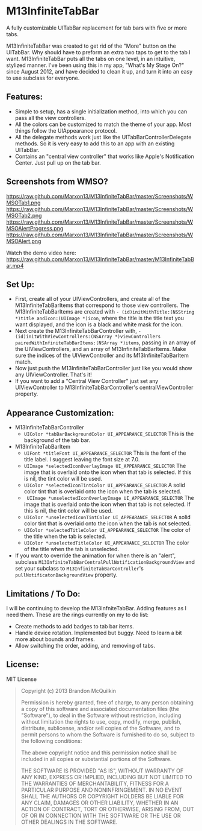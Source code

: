 M13InfiniteTabBar
=============
A fully customizable UITabBar replacement for tab bars with five or more tabs.

M13InfiniteTabBar was created to get rid of the "More" button on the UITabBar. Why should have to preform an extra two taps to get to the tab I want. M13InfiniteTabBar puts all the tabs on one level, in an intuitive, stylized manner. I've been using this in my app, "What's My Stage On?" since August 2012, and have decided to clean it up, and turn it into an easy to use subclass for everyone.

Features:
-----------
* Simple to setup, has a single initialization method, into which you can pass all the view controllers.
* All the colors can be customized to match the theme of your app. Most things follow the UIAppearance protocol.
* All the delegate methods work just like the UITabBarControllerDelegate methods. So it is very easy to add this to an app with an existing UITabBar.
* Contains an "central view controller" that works like Apple's Notification Center. Just pull up on the tab bar.

Screenshots from WMSO?
-----------
<img width="320">https://raw.github.com/Marxon13/M13InfiniteTabBar/master/Screenshots/WMSOTab1.png</img>
<img width="320">https://raw.github.com/Marxon13/M13InfiniteTabBar/master/Screenshots/WMSOTab2.png</img>
<img width="320">https://raw.github.com/Marxon13/M13InfiniteTabBar/master/Screenshots/WMSOAlertProgress.png</img>
<img width="320">https://raw.github.com/Marxon13/M13InfiniteTabBar/master/Screenshots/WMSOAlert.png</img>

Watch the demo video here: https://raw.github.com/Marxon13/M13InfiniteTabBar/master/M13InfiniteTabBar.mp4

Set Up:
--------------
* First, create all of your UIViewControllers, and create all of the M13InfiniteTabBarItems that correspond to those view controllers. The M13InfiniteTabBarItems are created with ```- (id)initWithTitle:(NSString *)title andIcon:(UIImage *)icon```, where the title is the title text you want displayed, and the icon is a black and white mask for the icon.
* Next create the M13InfiniteTabBarController with, ```- (id)initWithViewControllers:(NSArray *)viewControllers pairedWithInfiniteTabBarItems:(NSArray *)items```, passing in an array of the UIViewControllers, and an array of M13InfiniteTabBarItems. Make sure the indices of the UIViewController and its M13InfiniteTabBarItem match.
* Now just push the M13InfiniteTabBarController just like you would show any UIViewController. That's it!
* If you want to add a "Central View Controller" just set any UIViewController to M13InfiniteTabBarController's centralViewController property.

Appearance Customization:
----------------------
* M13InfiniteTabBarController
    * ```UIColor *tabBarBackgroundColor UI_APPEARANCE_SELECTOR``` This is the background of the tab bar.
* M13InfiniteTabBarItem
    * ```UIFont *titleFont UI_APPEARANCE_SELECTOR``` This is the font of the title label. I suggest leaving the font size at 7.0.
    * ```UIImage *selectedIconOverlayImage UI_APPEARANCE_SELECTOR``` The image that is overlaid onto the icon when that tab is selected. If this is nil, the tint color will be used.
    * ```UIColor *selectedIconTintColor UI_APPEARANCE_SELECTOR``` A solid color tint that is overlaid onto the icon when the tab is selected.
    * ``` UIImage *unselectedIconOverlayImage UI_APPEARANCE_SELECTOR``` The image that is overlaid onto the icon when that tab is not selected. If this is nil, the tint color will be used.
    * ```UIColor *unselectedIconTintColor UI_APPEARANCE_SELECTOR``` A solid color tint that is overlaid onto the icon when the tab is not selected.
    * ```UIColor *selectedTitleColor UI_APPEARANCE_SELECTOR``` The color of the title when the tab is selected.
    * ```UIColor *unselectedTitleColor UI_APPEARANCE_SELECTOR``` The color of the title when the tab is unselected.
* If you want to override the animation for when there is an "alert", subclass ```M13InfiniteTabBarCentralPullNotificationBackgroundView``` and set your subclass to ```M13InfiniteTabBarController```'s ```pullNotificatonBackgroundView``` property.

Limitations / To Do:
-------------------
I will be continuing to develop the M13InfniteTabBar. Adding features as I need them. These are the rings currently on my to do list:

* Create methods to add badges to tab bar items.
* Handle device rotation. Implemented but buggy. Need to learn a bit more about bounds and frames.
* Allow switching the order, adding, and removing of tabs.

License:
--------
MIT License

> Copyright (c) 2013 Brandon McQuilkin
> 
> Permission is hereby granted, free of charge, to any person obtaining 
>a copy of this software and associated documentation files (the  
>"Software"), to deal in the Software without restriction, including 
>without limitation the rights to use, copy, modify, merge, publish, 
>distribute, sublicense, and/or sell copies of the Software, and to 
>permit persons to whom the Software is furnished to do so, subject to  
>the following conditions:
> 
> The above copyright notice and this permission notice shall be 
>included in all copies or substantial portions of the Software.
> 
> THE SOFTWARE IS PROVIDED "AS IS", WITHOUT WARRANTY OF ANY KIND, 
>EXPRESS OR IMPLIED, INCLUDING BUT NOT LIMITED TO THE WARRANTIES OF 
>MERCHANTABILITY, FITNESS FOR A PARTICULAR PURPOSE AND NONINFRINGEMENT. 
>IN NO EVENT SHALL THE AUTHORS OR COPYRIGHT HOLDERS BE LIABLE FOR ANY 
>CLAIM, DAMAGES OR OTHER LIABILITY, WHETHER IN AN ACTION OF CONTRACT, 
>TORT OR OTHERWISE, ARISING FROM, OUT OF OR IN CONNECTION WITH THE 
>SOFTWARE OR THE USE OR OTHER DEALINGS IN THE SOFTWARE.